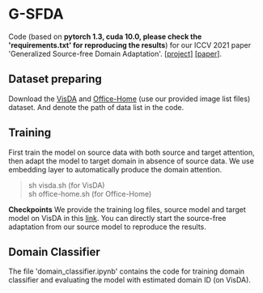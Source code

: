 # G-SFDA
Code (based on **pytorch 1.3, cuda 10.0, please check the 'requirements.txt' for reproducing the results**) for our ICCV 2021 paper 'Generalized Source-free Domain Adaptation'. [[project]](https://sites.google.com/view/g-sfda/g-sfda) [[paper]](https://arxiv.org/abs/2108.01614).

## Dataset preparing
Download the [VisDA](https://github.com/VisionLearningGroup/taskcv-2017-public/tree/master/classification) and [Office-Home](https://www.hemanthdv.org/officeHomeDataset.html) (use our provided image list files) dataset. And denote the path of data list in the code.


## Training
First train the model on source data with both source and target attention, then adapt the model to target domain in absence of source data. We use embedding layer to automatically produce the domain attention.
> sh visda.sh (for VisDA)\
> sh office-home.sh (for Office-Home)

**Checkpoints** We provide the training log files, source model and target model on VisDA in this [link](https://drive.google.com/drive/folders/1QrK_oDWbSAXdLzICUhSc2sdrxlUcXF5n?usp=sharing). You can directly start the source-free adaptation from our source model to reproduce the results.

## Domain Classifier
The file 'domain_classifier.ipynb' contains the code for training domain classifier and evaluating the model with estimated domain ID (on VisDA).
